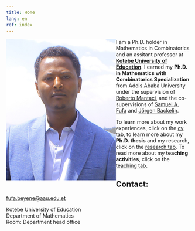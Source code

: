 ```yaml
---
title: Home
lang: en
ref: index
---
```


<!-- <img style="float: left;" src="Fufa_Beyene.jpg" title="After my Ph.D. defense on 13-th of January, 2023, in Ethiopia."> -->

 <img style="float: left;" src="Fufa_Beyene.jpg" width="300">

I am a Ph.D. holder in Mathematics in Combinatorics and an assitant professor at [**Kotebe University of Education**](https://www.kue.edu.et). I earned my **Ph.D. in Mathematics with Combinatorics Specialization** from Addis Ababa University under the supervision of [Roberto Mantaci](http://www.informatique.univ-paris-diderot.fr/), and the co-supervisions of [Samuel A. Fufa](https://www.aau.edu.et) and [Jörgen Backelin](https://www.su.se/joeb). 

To learn more about my work experiences, click on the [cv tab](cv), to learn more about my  **Ph.D. thesis** and my research, click on the [research tab](research). To read more about my **teaching activities**, click on the [teaching tab](teaching).


## Contact:

fufa.beyene@aau.edu.et

Kotebe University of Education <br />
Department of Mathematics  <br />
Room: Department head office

